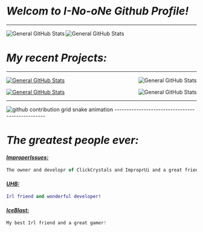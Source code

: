 # *Welcom to I-No-oNe Github Profile!*
---------------------------------------------
<img alt="General GitHub Stats" src="https://github-readme-stats.vercel.app/api?username=i-no-one&theme=merko&show_icons=true&hide_rank=true" align="left" />
<img alt="General GitHub Stats" src="https://github-readme-stats.vercel.app/api/top-langs/?username=i-no-one&theme=merko&layout=compact" align="center" />



# *My recent Projects:*
----------------------------------------
[![General GitHub Stats](https://github-readme-stats.vercel.app/api/pin/?username=i-no-one&repo=View-Model&theme=merko)](https://github.com/i-no-one/View-Model)
<img alt="General GitHub Stats" src="https://github-readme-stats.vercel.app/api/pin/?username=i-no-one&repo=ClickCrystalPlus-Pack&theme=merko" align="right" />

[![General GitHub Stats](https://github-readme-stats.vercel.app/api/pin/?username=I-No-oNe&repo=No-Render&theme=merko)](https://github.com/I-No-oNe/No-Render)
<img alt="General GitHub Stats" src="https://github-readme-stats.vercel.app/api/pin/?username=uhb217&repo=PlayerTracker&theme=merko" align="right" />

-------------------------------------------------
<picture>
  <source
    media="(prefers-color-scheme: dark)"
    srcset="https://raw.githubusercontent.com/Gold872/Gold872/output/github-contribution-grid-snake-dark.svg"
  />
  <source
    media="(prefers-color-scheme: light)"
    srcset="https://raw.githubusercontent.com/Gold872/Gold872/output/github-contribution-grid-snake-light.svg"
  />
  <img
    alt="github contribution grid snake animation"
    src="https://raw.githubusercontent.com/Gold872/Gold872/output/github-contribution-grid-snake.svg"
  />
</picture>
-------------------------------------------------

# *The greatest people ever:*
  #### *[ImproperIssues:](https://github.com/ItziSpyder)* 
  ```js
 The owner and developr of ClickCrystals and ImproprUi and a great friend!
```
 #### [*UHB:*](https://github.com/uhb217)
   ```lua
 Irl friend and wonderful developer!
```
 #### [*IceBlast:*](https://discord.com/users/918580693360050206)
   ```js
 My best Irl friend and a great gamer!
```
